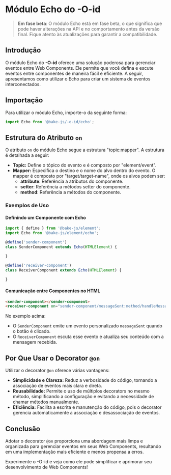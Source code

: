 # Módulo Echo do **-O-id**

> **Em fase beta**: O módulo Echo está em fase beta, o que significa que pode haver alterações na API e no comportamento antes da versão final. Fique atento às atualizações para garantir a compatibilidade.

## Introdução

O módulo Echo do **-O-id** oferece uma solução poderosa para gerenciar eventos entre Web Components. Ele permite que você defina e escute eventos entre componentes de maneira fácil e eficiente. A seguir, apresentamos como utilizar o Echo para criar um sistema de eventos interconectados.

## Importação

Para utilizar o módulo Echo, importe-o da seguinte forma:

```javascript
import Echo from '@bake-js/-o-id/echo';
```

## Estrutura do Atributo `on`

O atributo `on` do módulo Echo segue a estrutura "topic:mapper". A estrutura é detalhada a seguir:

- **Topic:** Define o tópico do evento e é composto por "element/event".
- **Mapper:** Especifica o destino e o nome do alvo dentro do evento. O mapper é composto por "target/target-name", onde os alvos podem ser:
  - **attribute**: Referência a atributos do componente.
  - **setter**: Referência a métodos setter do componente.
  - **method**: Referência a métodos do componente.

### Exemplos de Uso

#### Definindo um Componente com Echo

```javascript
import { define } from '@bake-js/element';
import Echo from '@bake-js/element/echo';

@define('sender-component')
class SenderComponent extends Echo(HTMLElement) {

}

@define('receiver-component')
class ReceiverComponent extends Echo(HTMLElement) {

}
```

#### Comunicação entre Componentes no HTML

```html
<sender-component></sender-component>
<receiver-component on="sender-component/messageSent:method/handleMessage"></receiver-component>
```

No exemplo acima:
- O `SenderComponent` emite um evento personalizado `messageSent` quando o botão é clicado.
- O `ReceiverComponent` escuta esse evento e atualiza seu conteúdo com a mensagem recebida.

## Por Que Usar o Decorator `@on`

Utilizar o decorator `@on` oferece várias vantagens:

- **Simplicidade e Clareza:** Reduz a verbosidade do código, tornando a associação de eventos mais clara e direta.
- **Reusabilidade:** Permite o uso de múltiplos decorators no mesmo método, simplificando a configuração e evitando a necessidade de chamar métodos manualmente.
- **Eficiência:** Facilita a escrita e manutenção do código, pois o decorator gerencia automaticamente a associação e desassociação de eventos.

## Conclusão

Adotar o decorator `@on` proporciona uma abordagem mais limpa e organizada para gerenciar eventos em seus Web Components, resultando em uma implementação mais eficiente e menos propensa a erros.

Experimente o -O-id e veja como ele pode simplificar e aprimorar seu desenvolvimento de Web Components!

